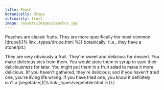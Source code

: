 ```yaml
---
title: Peach
botanically: drupe
culinarily: fruit
image: /assets/images/peaches.jpg
---
```

Peaches are classic fruits. They are more specifically the most common [drupe]({% link _types/drupe.html %}) botanically. (I.e., they have a stone/pit.)

They are very obviously a fruit. They're sweet and delicious for dessert. You make delicious pies from them. You would store them in syrup to save their deliciousness for later. You might put them in a fruit salad to make it more delicious. (If you haven't gathered, they're delicious; and if you haven't tried one, you're living life wrong. If you have tried one, you know it definitely isn't a [vegetable]({% link _types/vegetable.html %}).)